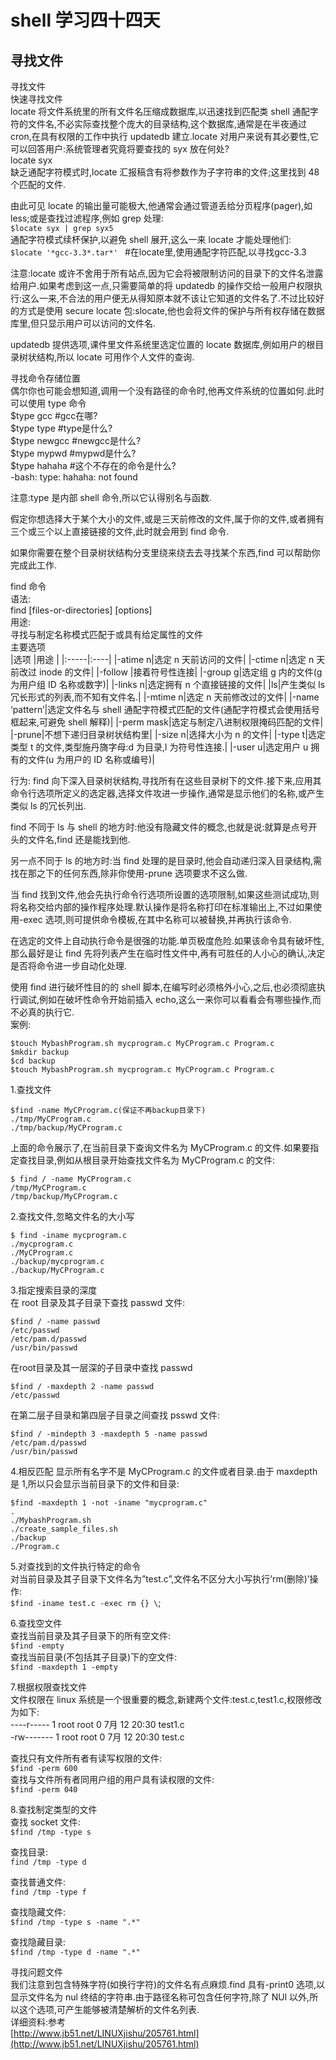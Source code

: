 # shell 学习四十四天
## 寻找文件

寻找文件  
快速寻找文件  
locate 将文件系统里的所有文件名压缩成数据库,以迅速找到匹配类 shell 通配字符的文件名,不必实际查找整个庞大的目录结构,这个数据库,通常是在半夜通过 cron,在具有权限的工作中执行 updatedb 建立.locate 对用户来说有其必要性,它可以回答用户:系统管理者究竟将要查找的 syx 放在何处?  
locate syx  
缺乏通配字符模式时,locate 汇报稿含有将参数作为子字符串的文件;这里找到 48 个匹配的文件.  
 
由此可见 locate 的输出量可能极大,他通常会通过管道丢给分页程序(pager),如 less;或是查找过滤程序,例如 grep 处理:  
```$locate syx | grep syx5```  
通配字符模式续杯保护,以避免 shell 展开,这么一来 locate 才能处理他们:  
```$locate '*gcc-3.3*.tar*' ```          #在locate里,使用通配字符匹配,以寻找gcc-3.3
 
注意:locate 或许不舍用于所有站点,因为它会将被限制访问的目录下的文件名泄露给用户.如果考虑到这一点,只需要简单的将 updatedb 的操作交给一般用户权限执行:这么一来,不合法的用户便无从得知原本就不该让它知道的文件名了.不过比较好的方式是使用 secure locate 包:slocate,他也会将文件的保护与所有权存储在数据库里,但只显示用户可以访问的文件名.  
 
updatedb 提供选项,课件里文件系统里选定位置的 locate 数据库,例如用户的根目录树状结构,所以 locate 可用作个人文件的查询.  
 
寻找命令存储位置  
偶尔你也可能会想知道,调用一个没有路径的命令时,他再文件系统的位置如何.此时可以使用 type 命令  
$type gcc #gcc在哪?  
$type type #type是什么?  
$type newgcc #newgcc是什么?   
$type mypwd #mypwd是什么?  
$type hahaha #这个不存在的命令是什么?  
-bash: type: hahaha: not found  
 
注意:type 是内部 shell 命令,所以它认得别名与函数.  
 
 
 
假定你想选择大于某个大小的文件,或是三天前修改的文件,属于你的文件,或者拥有三个或三个以上直接链接的文件,此时就会用到 find 命令.  
 
如果你需要在整个目录树状结构分支里绕来绕去去寻找某个东西,find 可以帮助你完成此工作.  
 
find 命令  
语法:  
find [files-or-directories] [options]  
用途:  
寻找与制定名称模式匹配于或具有给定属性的文件  
主要选项  
|选项 |用途 |
|:-----|:----|
|-atime n|选定 n 天前访问的文件|
|-ctime n|选定 n 天前改过 inode 的文件|
|-follow |接着符号性连接|
|-group g|选定组 g 内的文件(g 为用户组 ID 名称或数字)|
|-links n|选定拥有 n 个直接链接的文件|
|ls|产生类似 ls 冗长形式的列表,而不知有文件名.|
|-mtime n|选定 n 天前修改过的文件|
|-name ‘pattern’|选定文件名与 shell 通配字符模式匹配的文件(通配字符模式会使用括号框起来,可避免 shell 解释)|
|-perm mask|选定与制定八进制权限掩码匹配的文件|
|-prune|不想下递归目录树状结构里|
|-size n|选择大小为 n 的文件|
|-type t|选定类型 t 的文件,类型施丹旖字母:d 为目录,l 为符号性连接.|
|-user u|选定用户 u 拥有的文件(u 为用户的 ID 名称或编号)|
 
行为:
find 向下深入目录树状结构,寻找所有在这些目录树下的文件.接下来,应用其命令行选项所定义的选定器,选择文件攻进一步操作,通常是显示他们的名称,或产生类似 ls 的冗长列出.
 
find 不同于 ls 与 shell 的地方时:他没有隐藏文件的概念,也就是说:就算是点号开头的文件名,find 还是能找到他.
 
另一点不同于 ls 的地方时:当 find 处理的是目录时,他会自动递归深入目录结构,需找在那之下的任何东西,除非你使用-prune 选项要求不这么做.
 
当 find 找到文件,他会先执行命令行选项所设置的选项限制,如果这些测试成功,则将名称交给内部的操作程序处理.默认操作是将名称打印在标准输出上,不过如果使用-exec 选项,则可提供命令模板,在其中名称可以被替换,并再执行该命令.
 
在选定的文件上自动执行命令是很强的功能.单页极度危险.如果该命令具有破坏性,那么最好是让 find 先将列表产生在临时性文件中,再有可胜任的人小心的确认,决定是否将命令进一步自动化处理.
 
使用 find 进行破坏性目的的 shell 脚本,在编写时必须格外小心,之后,也必须彻底执行调试,例如在破坏性命令开始前插入 echo,这么一来你可以看看会有哪些操作,而不必真的执行它.  
案例:  

```
$touch MybashProgram.sh mycprogram.c MyCProgram.c Program.c   
$mkdir backup  
$cd backup  
$touch MybashProgram.sh mycprogram.c MyCProgram.c Program.c   
```
 
1.查找文件  

```
$find -name MyCProgram.c(保证不再backup目录下)  
./tmp/MyCProgram.c  
./tmp/backup/MyCProgram.c  
```

上面的命令展示了,在当前目录下查询文件名为 MyCProgram.c 的文件.如果要指定查找目录,例如从根目录开始查找文件名为 MyCProgram.c 的文件:  

```
$ find / -name MyCProgram.c   
/tmp/MyCProgram.c  
/tmp/backup/MyCProgram.c  
```

2.查找文件,忽略文件名的大小写  

```
$ find -iname mycprogram.c   
./mycprogram.c  
./MyCProgram.c  
./backup/mycprogram.c  
./backup/MyCProgram.c  
```
 
3.指定搜索目录的深度  
在 root 目录及其子目录下查找 passwd 文件:  

```
$find / -name passwd  
/etc/passwd  
/etc/pam.d/passwd  
/usr/bin/passwd  
```
 
在root目录及其一层深的子目录中查找 passwd  

```
$find / -maxdepth 2 -name passwd  
/etc/passwd  
```
 
在第二层子目录和第四层子目录之间查找 psswd 文件:  

```
$find / -mindepth 3 -maxdepth 5 -name passwd  
/etc/pam.d/passwd  
/usr/bin/passwd  
```
 
4.相反匹配
显示所有名字不是 MyCProgram.c 的文件或者目录.由于 maxdepth 是 1,所以只会显示当前目录下的文件和目录:  

```
$find -maxdepth 1 -not -iname "mycprogram.c"  
.  
./MybashProgram.sh  
./create_sample_files.sh  
./backup  
./Program.c  
```

5.对查找到的文件执行特定的命令  
对当前目录及其子目录下文件名为”test.c”,文件名不区分大小写执行’rm(删除)’操作:  
```$find -iname test.c -exec rm {} \```;
 
6.查找空文件  
查找当前目录及其子目录下的所有空文件:  
```$find -empty```  
查找当前目录(不包括其子目录)下的空文件:  
```$find -maxdepth 1 -empty```
 
7.根据权限查找文件  
文件权限在 linux 系统是一个很重要的概念,新建两个文件:test.c,test1.c,权限修改为如下:  
----r----- 1 root root      0 7月  12 20:30 test1.c  
-rw------- 1 root root      0 7月  12 20:30 test.c  
 
查找只有文件所有者有读写权限的文件:  
```$find -perm 600```  
查找与文件所有者同用户组的用户具有读权限的文件:  
```$find -perm 040```  
 
8.查找制定类型的文件  
查找 socket 文件:  
```$find /tmp -type s```  
 
查找目录:  
```find /tmp -type d```  
 
查找普通文件:  
```find /tmp -type f```
 
查找隐藏文件:  
```$find /tmp -type s -name ".*"```  
 
查找隐藏目录:  
```$find /tmp -type d -name ".*"```  
 
 
寻找问题文件  
我们注意到包含特殊字符(如换行字符)的文件名有点麻烦.find 具有-print0 选项,以显示文件名为 nul 终结的字符串.由于路径名称可包含任何字符,除了 NUl 以外,所以这个选项,可产生能够被清楚解析的文件名列表.  
详细资料:参考  
[http://www.jb51.net/LINUXjishu/205761.html](http://www.jb51.net/LINUXjishu/205761.html)